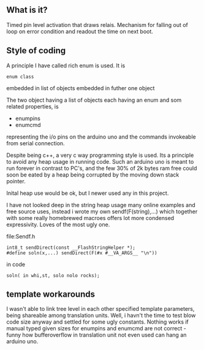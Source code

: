 ## What is it?
Timed pin level activation that draws relais. Mechanism for falling out of loop on error condition and readout the time on next boot.


## Style of coding
A principle I have called rich enum is used. 
It is 
```
enum class
```
embedded in list of objects embedded in futher one object

The two object having a list of objects each having an enum and som related properties, is

- enumpins
- enumcmd

representing the i/o pins on the arduino uno and the commands invokeable from serial connection. 

Despite being c++, a very c way programming style is used. Its a principle to avoid any heap usage in running code. Such an arduino uno is meant to run forever in contrast to PC's, and the few 30% of 2k bytes ram free could soon be eated by a heap being corrupted by the moving down stack pointer.

Inital heap use would be ok, but I newer used any in this project.

I have not looked deep in the string heap usage many online examples and free source uses, instead i wrote my own sendf(F(string),...) which together with some really homebrewed macroes  offers lot more condensed expressivity. Loves of the most ugly one.  

file:Sendf.h
```
int8_t sendDirect(const __FlashStringHelper *);
#define soln(x,...) sendDirect(F(#x #__VA_ARGS__ "\n"))
```

in code
```
soln( in whi,st, solo nolo rocks);
```

## template workarounds
I wasn't able to link tree level in each other specified template parameters, being shareable among translation units.
Well, i havn't the time to test blow code size anyway and settled for some ugly constants. Nothing works if manual typed given sizes for enumpins and enumcmd  are not correct - funny how bufferoverflow in translation unit not even used can hang an arduino uno.



